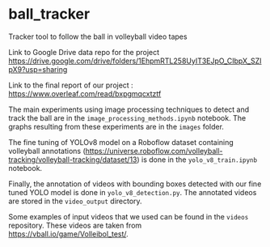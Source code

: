 # ball_tracker

Tracker tool to follow the ball in volleyball video tapes

Link to Google Drive data repo for the project
https://drive.google.com/drive/folders/1EhpmRTL258UyIT3EJpO_CIbpX_SZIpX9?usp=sharing

Link to the final report of our project :
https://www.overleaf.com/read/bxpgmqcxtztf

The main experiments using image processing techniques to detect and track the ball are in the `image_processing_methods.ipynb` notebook. The graphs resulting from these experiments are in the `images` folder.

The fine tuning of YOLOv8 model on a Roboflow dataset containing volleyball annotations (https://universe.roboflow.com/volleyball-tracking/volleyball-tracking/dataset/13) is done in the `yolo_v8_train.ipynb` notebook.

Finally, the annotation of videos with bounding boxes detected with our fine tuned YOLO model is done in `yolo_v8_detection.py`. The annotated videos are stored in the `video_output` directory.

Some examples of input videos that we used can be found in the `videos` repository. These videos are taken from https://vball.io/game/Volleibol_test/.
